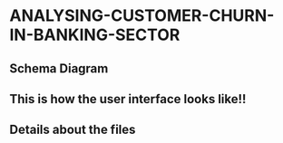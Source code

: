 # ANALYSING-CUSTOMER-CHURN-IN-BANKING-SECTOR

## Schema Diagram

## This is how the user interface looks like!! 

## Details about the files 
#### 
